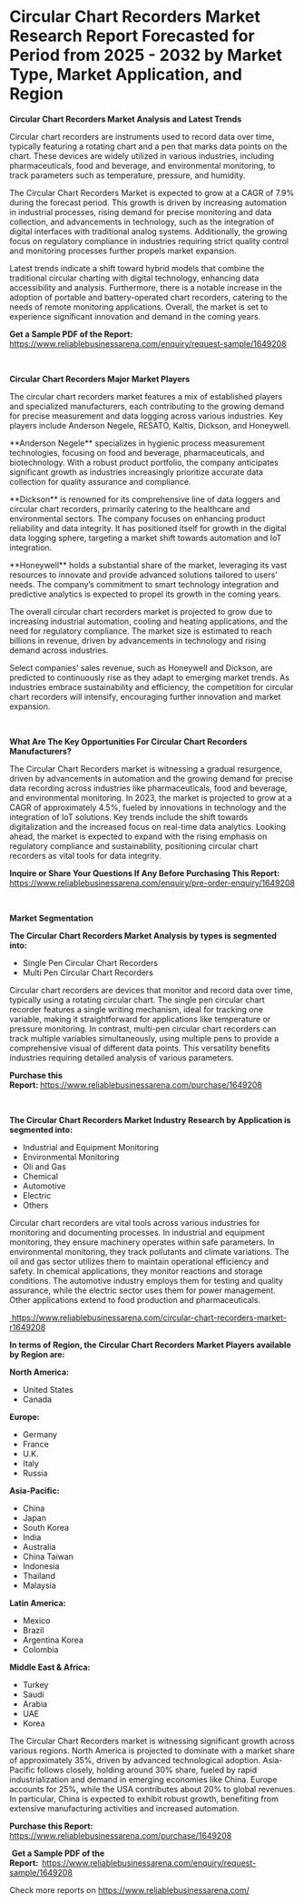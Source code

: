 <p><h1>Circular Chart Recorders Market Research Report Forecasted for Period from 2025 -  2032 by Market Type, Market Application, and Region</h1></p><p><strong>Circular Chart Recorders Market Analysis and Latest Trends</strong></p>
<p><p>Circular chart recorders are instruments used to record data over time, typically featuring a rotating chart and a pen that marks data points on the chart. These devices are widely utilized in various industries, including pharmaceuticals, food and beverage, and environmental monitoring, to track parameters such as temperature, pressure, and humidity.</p><p>The Circular Chart Recorders Market is expected to grow at a CAGR of 7.9% during the forecast period. This growth is driven by increasing automation in industrial processes, rising demand for precise monitoring and data collection, and advancements in technology, such as the integration of digital interfaces with traditional analog systems. Additionally, the growing focus on regulatory compliance in industries requiring strict quality control and monitoring processes further propels market expansion.</p><p>Latest trends indicate a shift toward hybrid models that combine the traditional circular charting with digital technology, enhancing data accessibility and analysis. Furthermore, there is a notable increase in the adoption of portable and battery-operated chart recorders, catering to the needs of remote monitoring applications. Overall, the market is set to experience significant innovation and demand in the coming years.</p></p>
<p><strong>Get a Sample PDF of the Report:&nbsp;</strong> <a href="https://www.reliablebusinessarena.com/enquiry/request-sample/1649208?utm_campaign=2130&utm_medium=2&utm_source=Github&utm_content=ia&utm_term=18022025&utm_id=circular-chart-recorders">https://www.reliablebusinessarena.com/enquiry/request-sample/1649208</a></p>
<p>&nbsp;</p>
<p><strong>Circular Chart Recorders Major Market Players</strong></p>
<p><p>The circular chart recorders market features a mix of established players and specialized manufacturers, each contributing to the growing demand for precise measurement and data logging across various industries. Key players include Anderson Negele, RESATO, Kaltis, Dickson, and Honeywell.</p><p>**Anderson Negele** specializes in hygienic process measurement technologies, focusing on food and beverage, pharmaceuticals, and biotechnology. With a robust product portfolio, the company anticipates significant growth as industries increasingly prioritize accurate data collection for quality assurance and compliance.</p><p>**Dickson** is renowned for its comprehensive line of data loggers and circular chart recorders, primarily catering to the healthcare and environmental sectors. The company focuses on enhancing product reliability and data integrity. It has positioned itself for growth in the digital data logging sphere, targeting a market shift towards automation and IoT integration.</p><p>**Honeywell** holds a substantial share of the market, leveraging its vast resources to innovate and provide advanced solutions tailored to users’ needs. The company’s commitment to smart technology integration and predictive analytics is expected to propel its growth in the coming years.</p><p>The overall circular chart recorders market is projected to grow due to increasing industrial automation, cooling and heating applications, and the need for regulatory compliance. The market size is estimated to reach billions in revenue, driven by advancements in technology and rising demand across industries.</p><p>Select companies’ sales revenue, such as Honeywell and Dickson, are predicted to continuously rise as they adapt to emerging market trends. As industries embrace sustainability and efficiency, the competition for circular chart recorders will intensify, encouraging further innovation and market expansion.</p></p>
<p>&nbsp;</p>
<p><strong>What Are The Key Opportunities For Circular Chart Recorders Manufacturers?</strong></p>
<p><p>The Circular Chart Recorders market is witnessing a gradual resurgence, driven by advancements in automation and the growing demand for precise data recording across industries like pharmaceuticals, food and beverage, and environmental monitoring. In 2023, the market is projected to grow at a CAGR of approximately 4.5%, fueled by innovations in technology and the integration of IoT solutions. Key trends include the shift towards digitalization and the increased focus on real-time data analytics. Looking ahead, the market is expected to expand with the rising emphasis on regulatory compliance and sustainability, positioning circular chart recorders as vital tools for data integrity.</p></p>
<p><strong>Inquire or Share Your Questions If Any Before Purchasing This Report:</strong> <a href="https://www.reliablebusinessarena.com/enquiry/pre-order-enquiry/1649208?utm_campaign=2130&utm_medium=2&utm_source=Github&utm_content=ia&utm_term=18022025&utm_id=circular-chart-recorders">https://www.reliablebusinessarena.com/enquiry/pre-order-enquiry/1649208</a></p>
<p>&nbsp;</p>
<p><strong>Market Segmentation</strong></p>
<p><strong>The Circular Chart Recorders Market Analysis by types is segmented into:</strong></p>
<p><ul><li>Single Pen Circular Chart Recorders</li><li>Multi Pen Circular Chart Recorders</li></ul></p>
<p><p>Circular chart recorders are devices that monitor and record data over time, typically using a rotating circular chart. The single pen circular chart recorder features a single writing mechanism, ideal for tracking one variable, making it straightforward for applications like temperature or pressure monitoring. In contrast, multi-pen circular chart recorders can track multiple variables simultaneously, using multiple pens to provide a comprehensive visual of different data points. This versatility benefits industries requiring detailed analysis of various parameters.</p></p>
<p><strong>Purchase this Report:&nbsp;</strong><a href="https://www.reliablebusinessarena.com/purchase/1649208?utm_campaign=2130&utm_medium=2&utm_source=Github&utm_content=ia&utm_term=18022025&utm_id=circular-chart-recorders">https://www.reliablebusinessarena.com/purchase/1649208</a></p>
<p>&nbsp;</p>
<p><strong>The Circular Chart Recorders Market Industry Research by Application is segmented into:</strong></p>
<p><ul><li>Industrial and Equipment Monitoring</li><li>Environmental Monitoring</li><li>Oli and Gas</li><li>Chemical</li><li>Automotive</li><li>Electric</li><li>Others</li></ul></p>
<p><p>Circular chart recorders are vital tools across various industries for monitoring and documenting processes. In industrial and equipment monitoring, they ensure machinery operates within safe parameters. In environmental monitoring, they track pollutants and climate variations. The oil and gas sector utilizes them to maintain operational efficiency and safety. In chemical applications, they monitor reactions and storage conditions. The automotive industry employs them for testing and quality assurance, while the electric sector uses them for power management. Other applications extend to food production and pharmaceuticals.</p></p>
<p><a href="https://www.reliablebusinessarena.com/circular-chart-recorders-market-r1649208?utm_campaign=2130&utm_medium=2&utm_source=Github&utm_content=ia&utm_term=18022025&utm_id=circular-chart-recorders">&nbsp;https://www.reliablebusinessarena.com/circular-chart-recorders-market-r1649208</a></p>
<p><strong>In terms of Region, the Circular Chart Recorders Market Players available by Region are:</strong></p>
<p>
    <p> <strong> North America: </strong>
        <ul>
            <li>United States</li>
            <li>Canada</li>
        </ul>
        </p> 
    <p> <strong> Europe: </strong>
        <ul>
            <li>Germany</li>
            <li>France</li>
            <li>U.K.</li>
            <li>Italy</li>
            <li>Russia</li>
        </ul>
        </p> 
    <p> <strong> Asia-Pacific: </strong>
        <ul>
            <li>China</li>
            <li>Japan</li>
            <li>South Korea</li>
            <li>India</li>
            <li>Australia</li>
            <li>China Taiwan</li>
            <li>Indonesia</li>
            <li>Thailand</li>
            <li>Malaysia</li>
        </ul>
        </p> 
    <p> <strong> Latin America: </strong>
        <ul>
            <li>Mexico</li>
            <li>Brazil</li>
            <li>Argentina Korea</li>
            <li>Colombia</li>
        </ul>
        </p> 
    <p> <strong> Middle East & Africa: </strong>
        <ul>
            <li>Turkey</li>
            <li>Saudi</li>
            <li>Arabia</li>
            <li>UAE</li>
            <li>Korea</li>
        </ul>
    </p>
    </p>
<p><p>The Circular Chart Recorders market is witnessing significant growth across various regions. North America is projected to dominate with a market share of approximately 35%, driven by advanced technological adoption. Asia-Pacific follows closely, holding around 30% share, fueled by rapid industrialization and demand in emerging economies like China. Europe accounts for 25%, while the USA contributes about 20% to global revenues. In particular, China is expected to exhibit robust growth, benefiting from extensive manufacturing activities and increased automation.</p></p>
<p><strong>Purchase this Report: </strong><a href="https://www.reliablebusinessarena.com/purchase/1649208?utm_campaign=2130&utm_medium=2&utm_source=Github&utm_content=ia&utm_term=18022025&utm_id=circular-chart-recorders">https://www.reliablebusinessarena.com/purchase/1649208</a></p>
<p>&nbsp;<strong>Get a Sample PDF of the Report:&nbsp;&nbsp;</strong><a href="https://www.reliablebusinessarena.com/enquiry/request-sample/1649208?utm_campaign=2130&utm_medium=2&utm_source=Github&utm_content=ia&utm_term=18022025&utm_id=circular-chart-recorders">https://www.reliablebusinessarena.com/enquiry/request-sample/1649208</a></p>
<p><strong></strong></p>
<p>Check more reports on <a href="https://www.reliablebusinessarena.com/?utm_campaign=2130&utm_medium=2&utm_source=Github&utm_content=ia&utm_term=18022025&utm_id=circular-chart-recorders">https://www.reliablebusinessarena.com/</a></p>